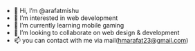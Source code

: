 - 👋 Hi, I’m @arafatmishu
- 👀 I’m interested in web development
- 🌱 I’m currently learning mobile gaming
- 💞️ I’m looking to collaborate on web design & development
- 📫 you can contact with me via mail(hmarafat23@gmail.com)

<!---
arafatmishu/arafatmishu is a ✨ special ✨ repository because its `README.md` (this file) appears on your GitHub profile.
You can click the Preview link to take a look at your changes.
--->
